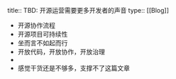 title:: TBD: 开源运营需要更多开发者的声音
type:: [[Blog]]

- 开源协作流程
- 开源项目可持续性
- 坐而言不如起而行
- 开放代码，开放协作，开放治理
-
- 感觉干货还是不够多，支撑不了这篇文章